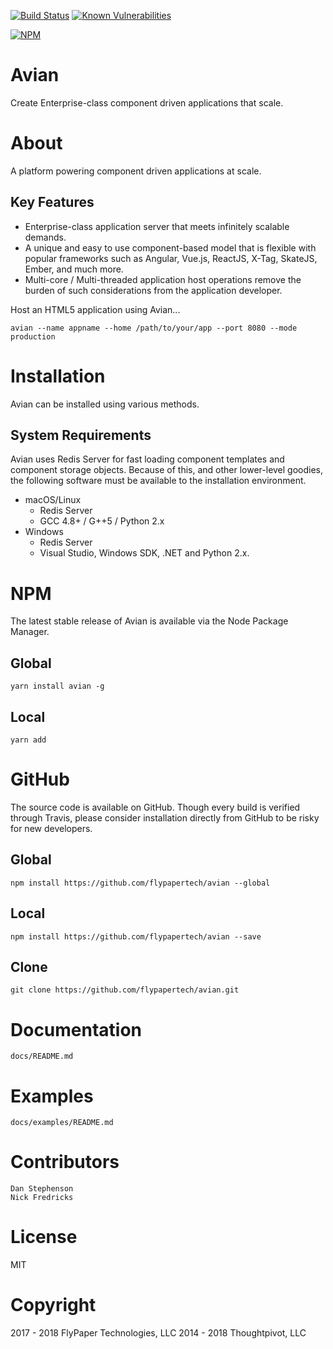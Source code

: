 [![Build Status](https://travis-ci.org/flypapertech/avian.svg?branch=master)](https://travis-ci.org/flypapertech/avian) [![Known Vulnerabilities](https://snyk.io/test/github/flypapertech/avian/badge.svg)](https://snyk.io/test/github/flypapertech/avian)

[![NPM](https://nodei.co/npm/avian.png)](https://npmjs.org/package/avian)

# Avian
Create Enterprise-class component driven applications that scale.

# About
A platform powering component driven applications at scale.

## Key Features
- Enterprise-class application server that meets infinitely scalable demands.
- A unique and easy to use component-based model that is flexible with popular
frameworks such as Angular, Vue.js, ReactJS, X-Tag, SkateJS, Ember, and much more.
- Multi-core / Multi-threaded application host operations remove the burden of such considerations from the application developer.

Host an HTML5 application using Avian...

    avian --name appname --home /path/to/your/app --port 8080 --mode production

# Installation
Avian can be installed using various methods.

## System Requirements
Avian uses Redis Server for fast loading component templates and component storage objects. Because of this, and other lower-level goodies, the following software must be available to the installation environment.

- macOS/Linux
    - Redis Server
    - GCC 4.8+ / G++5 / Python 2.x
- Windows
    - Redis Server
    - Visual Studio, Windows SDK, .NET and Python 2.x.

# NPM
The latest stable release of Avian is available via the Node Package Manager.

## Global
    yarn install avian -g

## Local
    yarn add

# GitHub
The source code is available on GitHub. Though every build is verified through Travis, please consider installation directly from GitHub to be risky for new developers.

## Global
    npm install https://github.com/flypapertech/avian --global

## Local
    npm install https://github.com/flypapertech/avian --save

## Clone
    git clone https://github.com/flypapertech/avian.git

# Documentation
    docs/README.md

# Examples
    docs/examples/README.md

# Contributors
    Dan Stephenson
    Nick Fredricks

# License
MIT

# Copyright
2017 - 2018 FlyPaper Technologies, LLC
2014 - 2018 Thoughtpivot, LLC

